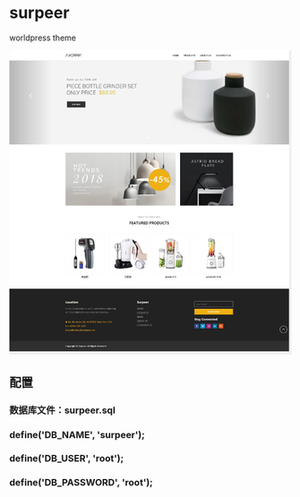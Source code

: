 # surpeer
worldpress theme

![avatar](/surpeer.com.JPG)

## 配置
### 数据库文件：surpeer.sql
### define('DB_NAME', 'surpeer');
### define('DB_USER', 'root');
### define('DB_PASSWORD', 'root');
